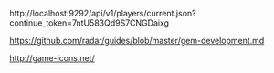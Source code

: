 http://localhost:9292/api/v1/players/current.json?continue_token=7ntU583Qd9S7CNGDaixg


https://github.com/radar/guides/blob/master/gem-development.md


http://game-icons.net/
